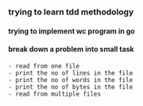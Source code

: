 ### trying to learn tdd methodology

#### trying to implement wc program in go

#### break down a problem into small task
    - read from one file
    - print the no of lines in the file
    - print the no of words in the file
    - print the no of bytes in the file
    - read from multiple files